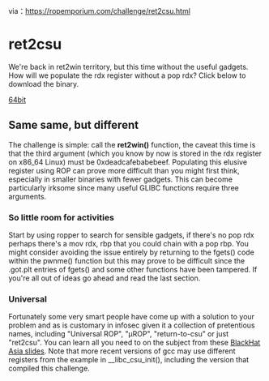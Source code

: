 via：https://ropemporium.com/challenge/ret2csu.html

# ret2csu

We're back in ret2win territory, but this time without the useful gadgets. How will we populate the rdx register without a pop rdx?
Click below to download the binary.

[64bit](https://ropemporium.com/binary/ret2csu.zip)

## Same same, but different

The challenge is simple: call the **ret2win()** function, the caveat this time is that the third argument (which you know by now is stored in the rdx register on x86_64 Linux) must be 0xdeadcafebabebeef. Populating this elusive register using ROP can prove more difficult than you might first think, especially in smaller binaries with fewer gadgets. This can become particularly irksome since many useful GLIBC functions require three arguments.

### So little room for activities

Start by using ropper to search for sensible gadgets, if there's no pop rdx perhaps there's a mov rdx, rbp that you could chain with a pop rbp. You might consider avoiding the issue entirely by returning to the fgets() code within the pwnme() function but this may prove to be difficult since the .got.plt entries of fgets() and some other functions have been tampered. If you're all out of ideas go ahead and read the last section.

### Universal

Fortunately some very smart people have come up with a solution to your problem and as is customary in infosec given it a collection of pretentious names, including "Universal ROP", "μROP", "return-to-csu" or just "ret2csu". You can learn all you need to on the subject from these [BlackHat Asia slides](https://i.blackhat.com/briefings/asia/2018/asia-18-Marco-return-to-csu-a-new-method-to-bypass-the-64-bit-Linux-ASLR-wp.pdf). Note that more recent versions of gcc may use different registers from the example in __libc_csu_init(), including the version that compiled this challenge.